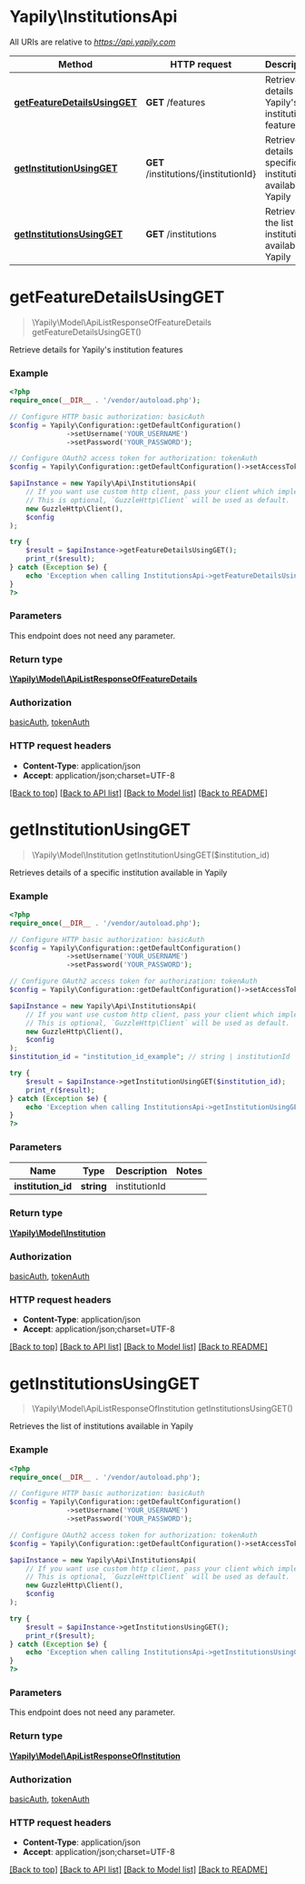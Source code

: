 # Yapily\InstitutionsApi

All URIs are relative to *https://api.yapily.com*

Method | HTTP request | Description
------------- | ------------- | -------------
[**getFeatureDetailsUsingGET**](InstitutionsApi.md#getFeatureDetailsUsingGET) | **GET** /features | Retrieve details for Yapily&#39;s institution features
[**getInstitutionUsingGET**](InstitutionsApi.md#getInstitutionUsingGET) | **GET** /institutions/{institutionId} | Retrieves details of a specific institution available in Yapily
[**getInstitutionsUsingGET**](InstitutionsApi.md#getInstitutionsUsingGET) | **GET** /institutions | Retrieves the list of institutions available in Yapily


# **getFeatureDetailsUsingGET**
> \Yapily\Model\ApiListResponseOfFeatureDetails getFeatureDetailsUsingGET()

Retrieve details for Yapily's institution features

### Example
```php
<?php
require_once(__DIR__ . '/vendor/autoload.php');

// Configure HTTP basic authorization: basicAuth
$config = Yapily\Configuration::getDefaultConfiguration()
              ->setUsername('YOUR_USERNAME')
              ->setPassword('YOUR_PASSWORD');

// Configure OAuth2 access token for authorization: tokenAuth
$config = Yapily\Configuration::getDefaultConfiguration()->setAccessToken('YOUR_ACCESS_TOKEN');

$apiInstance = new Yapily\Api\InstitutionsApi(
    // If you want use custom http client, pass your client which implements `GuzzleHttp\ClientInterface`.
    // This is optional, `GuzzleHttp\Client` will be used as default.
    new GuzzleHttp\Client(),
    $config
);

try {
    $result = $apiInstance->getFeatureDetailsUsingGET();
    print_r($result);
} catch (Exception $e) {
    echo 'Exception when calling InstitutionsApi->getFeatureDetailsUsingGET: ', $e->getMessage(), PHP_EOL;
}
?>
```

### Parameters
This endpoint does not need any parameter.

### Return type

[**\Yapily\Model\ApiListResponseOfFeatureDetails**](../Model/ApiListResponseOfFeatureDetails.md)

### Authorization

[basicAuth](../../README.md#basicAuth), [tokenAuth](../../README.md#tokenAuth)

### HTTP request headers

 - **Content-Type**: application/json
 - **Accept**: application/json;charset=UTF-8

[[Back to top]](#) [[Back to API list]](../../README.md#documentation-for-api-endpoints) [[Back to Model list]](../../README.md#documentation-for-models) [[Back to README]](../../README.md)

# **getInstitutionUsingGET**
> \Yapily\Model\Institution getInstitutionUsingGET($institution_id)

Retrieves details of a specific institution available in Yapily

### Example
```php
<?php
require_once(__DIR__ . '/vendor/autoload.php');

// Configure HTTP basic authorization: basicAuth
$config = Yapily\Configuration::getDefaultConfiguration()
              ->setUsername('YOUR_USERNAME')
              ->setPassword('YOUR_PASSWORD');

// Configure OAuth2 access token for authorization: tokenAuth
$config = Yapily\Configuration::getDefaultConfiguration()->setAccessToken('YOUR_ACCESS_TOKEN');

$apiInstance = new Yapily\Api\InstitutionsApi(
    // If you want use custom http client, pass your client which implements `GuzzleHttp\ClientInterface`.
    // This is optional, `GuzzleHttp\Client` will be used as default.
    new GuzzleHttp\Client(),
    $config
);
$institution_id = "institution_id_example"; // string | institutionId

try {
    $result = $apiInstance->getInstitutionUsingGET($institution_id);
    print_r($result);
} catch (Exception $e) {
    echo 'Exception when calling InstitutionsApi->getInstitutionUsingGET: ', $e->getMessage(), PHP_EOL;
}
?>
```

### Parameters

Name | Type | Description  | Notes
------------- | ------------- | ------------- | -------------
 **institution_id** | **string**| institutionId |

### Return type

[**\Yapily\Model\Institution**](../Model/Institution.md)

### Authorization

[basicAuth](../../README.md#basicAuth), [tokenAuth](../../README.md#tokenAuth)

### HTTP request headers

 - **Content-Type**: application/json
 - **Accept**: application/json;charset=UTF-8

[[Back to top]](#) [[Back to API list]](../../README.md#documentation-for-api-endpoints) [[Back to Model list]](../../README.md#documentation-for-models) [[Back to README]](../../README.md)

# **getInstitutionsUsingGET**
> \Yapily\Model\ApiListResponseOfInstitution getInstitutionsUsingGET()

Retrieves the list of institutions available in Yapily

### Example
```php
<?php
require_once(__DIR__ . '/vendor/autoload.php');

// Configure HTTP basic authorization: basicAuth
$config = Yapily\Configuration::getDefaultConfiguration()
              ->setUsername('YOUR_USERNAME')
              ->setPassword('YOUR_PASSWORD');

// Configure OAuth2 access token for authorization: tokenAuth
$config = Yapily\Configuration::getDefaultConfiguration()->setAccessToken('YOUR_ACCESS_TOKEN');

$apiInstance = new Yapily\Api\InstitutionsApi(
    // If you want use custom http client, pass your client which implements `GuzzleHttp\ClientInterface`.
    // This is optional, `GuzzleHttp\Client` will be used as default.
    new GuzzleHttp\Client(),
    $config
);

try {
    $result = $apiInstance->getInstitutionsUsingGET();
    print_r($result);
} catch (Exception $e) {
    echo 'Exception when calling InstitutionsApi->getInstitutionsUsingGET: ', $e->getMessage(), PHP_EOL;
}
?>
```

### Parameters
This endpoint does not need any parameter.

### Return type

[**\Yapily\Model\ApiListResponseOfInstitution**](../Model/ApiListResponseOfInstitution.md)

### Authorization

[basicAuth](../../README.md#basicAuth), [tokenAuth](../../README.md#tokenAuth)

### HTTP request headers

 - **Content-Type**: application/json
 - **Accept**: application/json;charset=UTF-8

[[Back to top]](#) [[Back to API list]](../../README.md#documentation-for-api-endpoints) [[Back to Model list]](../../README.md#documentation-for-models) [[Back to README]](../../README.md)

